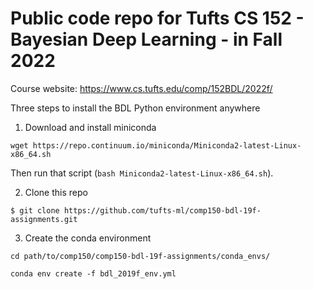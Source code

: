 
# Public code repo for Tufts CS 152 - Bayesian Deep Learning - in Fall 2022

Course website: <https://www.cs.tufts.edu/comp/152BDL/2022f/>


Three steps to install the BDL Python environment anywhere

1) Download and install miniconda

```
wget https://repo.continuum.io/miniconda/Miniconda2-latest-Linux-x86_64.sh
```

Then run that script (`bash Miniconda2-latest-Linux-x86_64.sh`).

2) Clone this repo

```
$ git clone https://github.com/tufts-ml/comp150-bdl-19f-assignments.git
```

3) Create the conda environment

```
cd path/to/comp150/comp150-bdl-19f-assignments/conda_envs/

conda env create -f bdl_2019f_env.yml
```

